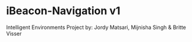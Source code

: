 # iBeacon-Navigation v1
Intelligent Environments Project by: Jordy Matsari, Mijnisha Singh & Britte Visser
